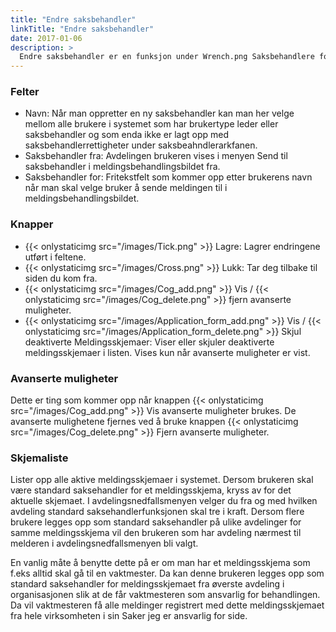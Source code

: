 ```yaml
---
title: "Endre saksbehandler"
linkTitle: "Endre saksbehandler"
date: 2017-01-06
description: >
  Endre saksbehandler er en funksjon under Wrench.png Saksbehandlere for å administrere saksbehandlerrettigheter. 
---
```

### Felter

- Navn: Når man oppretter en ny saksbehandler kan man her velge mellom alle brukere i systemet som har brukertype leder eller saksbehandler og som enda ikke er lagt opp med saksbehandlerrettigheter under saksbeahndlerarkfanen.
- Saksbehandler fra: Avdelingen brukeren vises i menyen Send til saksbehandler i meldingsbehandlingsbildet fra.
- Saksbehandler for: Fritekstfelt som kommer opp etter brukerens navn når man skal velge bruker å sende meldingen til i meldingsbehandlingsbildet.

### Knapper

- {{< onlystaticimg src="/images/Tick.png" >}} Lagre: Lagrer endringene utført i feltene.
- {{< onlystaticimg src="/images/Cross.png" >}} Lukk: Tar deg tilbake til siden du kom fra.
- {{< onlystaticimg src="/images/Cog_add.png" >}} Vis / {{< onlystaticimg src="/images/Cog_delete.png" >}} fjern avanserte muligheter.
- {{< onlystaticimg src="/images/Application_form_add.png" >}} Vis / {{< onlystaticimg src="/images/Application_form_delete.png" >}} Skjul deaktiverte Meldingsskjemaer: Viser eller skjuler deaktiverte meldingsskjemaer i listen. Vises kun når avanserte muligheter er vist.

### Avanserte muligheter

Dette er ting som kommer opp når knappen {{< onlystaticimg src="/images/Cog_add.png" >}} Vis avanserte muligheter brukes. De avanserte mulighetene fjernes ved å bruke knappen {{< onlystaticimg src="/images/Cog_delete.png" >}} Fjern avanserte muligheter.

### Skjemaliste

Lister opp alle aktive meldingsskjemaer i systemet. Dersom brukeren skal være standard saksehandler for et meldingsskjema, kryss av for det aktuelle skjemaet. I avdelingsnedfallsmenyen velger du fra og med hvilken avdeling standard saksehandlerfunksjonen skal tre i kraft. Dersom flere brukere legges opp som standard saksehandler på ulike avdelinger for samme meldingsskjema vil den brukeren som har avdeling nærmest til melderen i avdelingsnedfallsmenyen bli valgt.

En vanlig måte å benytte dette på er om man har et meldingsskjema som f.eks alltid skal gå til en vaktmester. Da kan denne brukeren legges opp som standard saksehandler for meldingsskjemaet fra øverste avdeling i organisasjonen slik at de får vaktmesteren som ansvarlig for behandlingen. Da vil vaktmesteren få alle meldinger registrert med dette meldingsskjemaet fra hele virksomheten i sin Saker jeg er ansvarlig for side. 